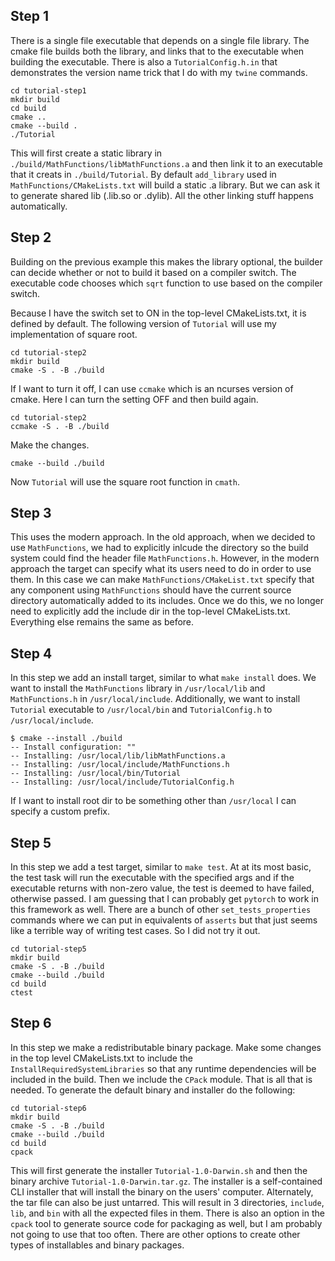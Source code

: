 ## Step 1
There is a single file executable that depends on a single file library. The cmake file builds both the library, and links that to the executable when building the executable. There is also a `TutorialConfig.h.in` that demonstrates the version name trick that I do with my `twine` commands.

```
cd tutorial-step1
mkdir build
cd build
cmake ..
cmake --build .
./Tutorial
```

This will first create a static library in `./build/MathFunctions/libMathFunctions.a` and then link it to an executable that it creats in `./build/Tutorial`. By default `add_library` used in `MathFunctions/CMakeLists.txt` will build a static .a library. But we can ask it to generate shared lib (.lib.so or .dylib). All the other linking stuff happens automatically.

## Step 2
Building on the previous example this makes the library optional, the builder can decide whether or not to build it based on a compiler switch. The executable code chooses which `sqrt` function to use based on the compiler switch.

Because I have the switch set to ON in the top-level CMakeLists.txt, it is defined by default. The following version of `Tutorial` will use my implementation of square root.

```
cd tutorial-step2
mkdir build
cmake -S . -B ./build
```

If I want to turn it off, I can use `ccmake` which is an ncurses version of cmake. Here I can turn the setting OFF and then build again.

```
cd tutorial-step2
ccmake -S . -B ./build
```

Make the changes.

```
cmake --build ./build
```

Now `Tutorial` will use the square root function in `cmath`.

## Step 3
This uses the modern approach. In the old approach, when we decided to use `MathFunctions`, we had to explicitly inlcude the directory so the build system could find the header file `MathFunctions.h`. However, in the modern approach the target can specify what its users need to do in order to use them. In this case we can make `MathFunctions/CMakeList.txt` specify that any component using `MathFunctions` should have the current source directory automatically added to its includes. Once we do this, we no longer need to explicitly add the include dir in the top-level CMakeLists.txt. Everything else remains the same as before.

## Step 4
In this step we add an install target, similar to what `make install` does. We want to install the `MathFunctions` library in `/usr/local/lib` and `MathFunctions.h` in `/usr/local/include`. Additionally, we want to install `Tutorial` executable to `/usr/local/bin` and `TutorialConfig.h` to `/usr/local/include`. 

```
$ cmake --install ./build
-- Install configuration: ""
-- Installing: /usr/local/lib/libMathFunctions.a
-- Installing: /usr/local/include/MathFunctions.h
-- Installing: /usr/local/bin/Tutorial
-- Installing: /usr/local/include/TutorialConfig.h
```

If I want to install root dir to be something other than `/usr/local` I can specify a custom prefix.

## Step 5
In this step we add a test target, similar to `make test`. At at its most basic, the test task will run the executable with the specified args and if the executable returns with non-zero value, the test is deemed to have failed, otherwise passed. I am guessing that I can probably get `pytorch` to work in this framework as well. There are a bunch of other `set_tests_properties` commands where we can put in equivalents of `asserts` but that just seems like a terrible way of writing test cases. So I did not try it out.

```
cd tutorial-step5
mkdir build
cmake -S . -B ./build
cmake --build ./build
cd build
ctest
```

## Step 6
In this step we make a redistributable binary package. Make some changes in the top level CMakeLists.txt to include the `InstallRequiredSystemLibraries` so that any runtime dependencies will be included in the build. Then we include the `CPack` module. That is all that is needed. To generate the default binary and installer do the following:

```
cd tutorial-step6
mkdir build
cmake -S . -B ./build
cmake --build ./build
cd build
cpack
```

This will first generate the installer `Tutorial-1.0-Darwin.sh` and then the binary archive `Tutorial-1.0-Darwin.tar.gz`. The installer is a self-contained CLI installer that will install the binary on the users' computer. Alternately, the tar file can also be just untarred. This will result in 3 directories, `include`, `lib`, and `bin` with all the expected files in them. There is also an option in the `cpack` tool to generate source code for packaging as well, but I am probably not going to use that too often. There are other options to create other types of installables and binary packages.





























